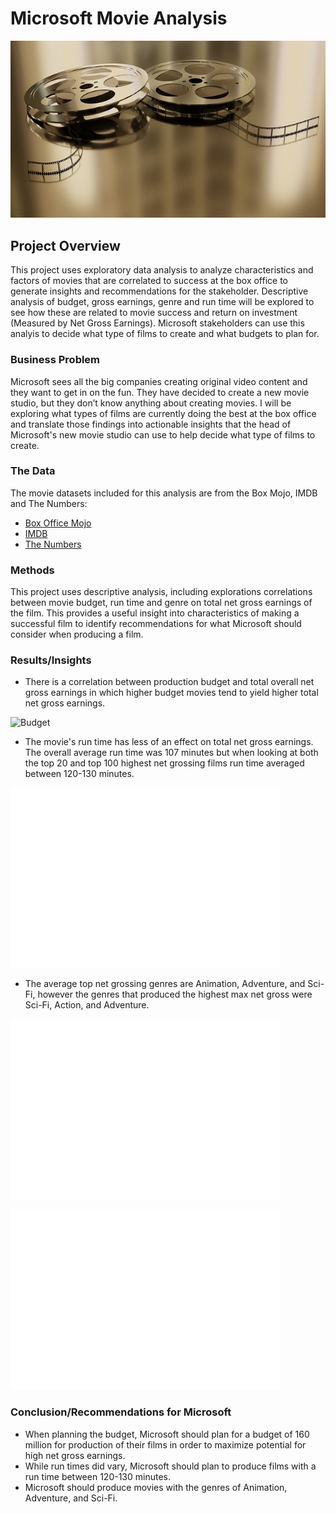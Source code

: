 # Microsoft Movie Analysis

![film](Images/film.jpg) 

## Project Overview

This project uses exploratory data analysis to analyze characteristics and factors of movies that are correlated to success at the box office to generate insights and recommendations for the stakeholder. Descriptive analysis of budget, gross earnings, genre and run time will be explored to see how these are related to movie success and return on investment (Measured by Net Gross Earnings). Microsoft stakeholders can use this analyis to decide what type of films to create and what budgets to plan for.


### Business Problem

Microsoft sees all the big companies creating original video content and they want to get in on the fun. They have decided to create a new movie studio, but they don’t know anything about creating movies. I will be exploring what types of films are currently doing the best at the box office and translate those findings into actionable insights that the head of Microsoft's new movie studio can use to help decide what type of films to create.


### The Data

The movie datasets included for this analysis are from the Box Mojo, IMDB and The Numbers: 

* [Box Office Mojo](https://www.boxofficemojo.com/)
* [IMDB](https://www.imdb.com/)
* [The Numbers](https://www.the-numbers.com/)


### Methods

This project uses descriptive analysis, including explorations correlations between movie budget, run time and genre on total net gross earnings of the film. This provides a useful insight into characteristics of making a successful film to identify recommendations for what Microsoft should consider when producing a film.

### Results/Insights 

- There is a correlation between production budget and total overall net gross earnings in which higher budget movies tend to yield higher total net gross earnings. 

![Budget](top_10_gross.png) 

- The movie's run time has less of an effect on total net gross earnings. The overall average run time was 107 minutes but when looking at both the top 20 and top 100 highest net grossing films run time averaged between 120-130 minutes. 

![Runtime](Images/top_20_runtime.png) 

- The average top net grossing genres are Animation, Adventure, and Sci-Fi, however the genres that produced the highest max net gross were Sci-Fi, Action, and Adventure. 

![Genre](Images/top_10_genre.png) 

![Genre_max](Images/top10_genre_max.png) 

### Conclusion/Recommendations for Microsoft

- When planning the budget, Microsoft should plan for a budget of 160 million for production of their films in order to maximize potential for high net gross earnings. 
- While run times did vary, Microsoft should plan to produce films with a run time between 120-130 minutes. 
- Microsoft should produce movies with the genres of Animation, Adventure, and Sci-Fi. 

